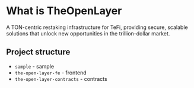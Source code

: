 # What is TheOpenLayer
A TON-centric restaking infrastructure for TeFi, providing secure, scalable solutions that unlock new opportunities in the trillion-dollar market.


## Project structure
-   `sample` - sample
-   `the-open-layer-fe` - frontend
-   `the-open-layer-contracts` - contracts